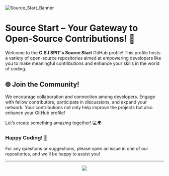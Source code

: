 ![Source_Start_Banner](https://github.com/user-attachments/assets/6c40df6c-8d9e-4597-9a60-3a839093bab1)

# Source Start – Your Gateway to Open-Source Contributions! 🌟

Welcome to the **C.S.I SPIT's Source Start** GitHub profile! This profile hosts a variety of open-source repositories aimed at empowering developers like you to make meaningful contributions and enhance your skills in the world of coding.

## 🌐 Join the Community!

We encourage collaboration and connection among developers. Engage with fellow contributors, participate in discussions, and expand your network. Your contributions not only help improve the projects but also enhance your GitHub profile!

Let’s create something amazing together! 💻🌍

### Happy Coding! 🎉

For any questions or suggestions, please open an issue in one of our repositories, and we'll be happy to assist you!

---

<div align="center">
  <img src="https://komarev.com/ghpvc/?username=techcsispit&style=for-the-badge&color=blue" float="center"/>
</div>
